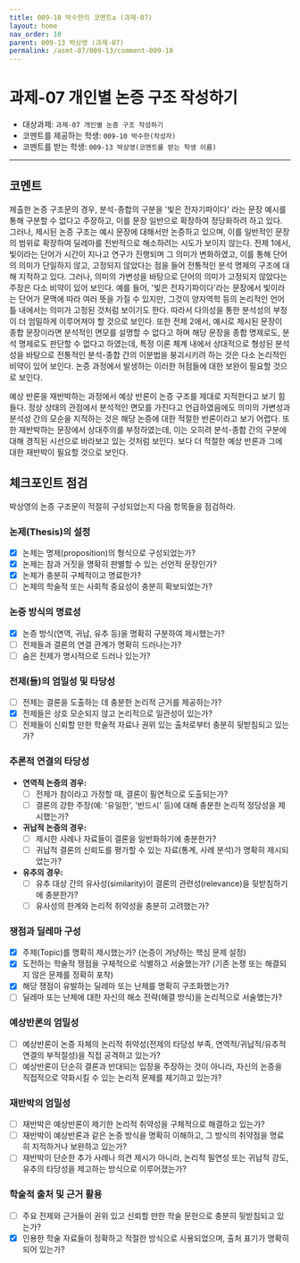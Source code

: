 ```yaml
---
title: 009-10 박수한의 코멘트a (과제-07) 
layout: home
nav_order: 10
parent: 009-13 박상영 (과제-07)
permalink: /asmt-07/009-13/comment-009-10
---
```


# 과제-07 개인별 논증 구조 작성하기

- 대상과제: `과제-07 개인별 논증 구조 작성하기`
- 코멘트를 제공하는 학생: `009-10 박수한(작성자)` 
- 코멘트를 받는 학생: `009-13 박상영(코멘트를 받는 학생 이름)` 

---

## 코멘트

제출한 논증 구조문의 경우, 분석-종합의 구분을 '빛은 전자기파이다' 라는 문장 예시를 통해 구분할 수 없다고 주장하고, 이를 문장 일반으로 확장하여 정당화하려 하고 있다. 그러나, 제시된 논증 구조는 예시 문장에 대해서만 논증하고 있으며, 이를 일반적인 문장의 범위로 확장하여 딜레마를 전반적으로 해소하려는 시도가 보이지 않는다. 전제 1에서, 빛이라는 단어가 시간이 지나고 연구가 진행되며 그 의미가 변화하였고, 이를 통해 단어의 의미가 단일하지 않고, 고정되지 않았다는 점을 들어 전통적인 분석 명제의 구조에 대해 지적하고 있다. 그러나, 의미의 가변성을 바탕으로 단어의 의미가 고정되지 않았다는 주장은 다소 비약이 있어 보인다. 예를 들어, '빛은 전자기파이다'라는 문장에서 빛이라는 단어가 문맥에 따라 여러 뜻을 가질 수 있지만, 그것이 양자역학 등의 논리적인 언어틀 내에서는 의미가 고정된 것처럼 보이기도 한다. 따라서 다의성을 통한 분석성의 부정이 더 엄밀하게 이루어져야 할 것으로 보인다. 또한 전제 2에서, 예시로 제시된 문장이 종합 문장이라면 분석적인 면모를 설명할 수 없다고 하며 해당 문장을 종합 명제로도, 분석 명제로도 판단할 수 없다고 하였는데, 특정 이론 체계 내에서 상대적으로 형성된 분석성을 바탕으로 전통적인 분석-종합 간의 이분법을 붕괴시키려 하는 것은 다소 논리적인 비약이 있어 보인다. 논증 과정에서 발생하는 이러한 허점들에 대한 보완이 필요할 것으로 보인다. 

예상 반론을 재반박하는 과정에서 예상 반론이 논증 구조를 제대로 지적한다고 보기 힘들다. 정상 상태의 관점에서 분석적인 면모를 가진다고 언급하였음에도 의미의 가변성과 분석성 간의 모순을 지적하는 것은 해당 논증에 대한 적절한 반론이라고 보기 어렵다. 또한 재반박하는 문장에서 상대주의를 부정하였는데, 이는 오히려 분석-종합 간의 구분에 대해 경직된 시선으로 바라보고 있는 것처럼 보인다. 보다 더 적절한 예상 반론과 그에 대한 재반박이 필요할 것으로 보인다. 

## 체크포인트 점검

박상영의 논증 구조문이 적절히 구성되었는지 다음 항목들을 점검하라.

### **논제(Thesis)의 설정**
- [x] 논제는 명제(proposition)의 형식으로 구성되었는가?
- [x] 논제는 참과 거짓을 명확히 판별할 수 있는 선언적 문장인가?
- [x] 논제가 충분히 구체적이고 명료한가?
- [ ] 논제의 학술적 또는 사회적 중요성이 충분히 확보되었는가?

### **논증 방식의 명료성**
- [x] 논증 방식(연역, 귀납, 유추 등)을 명확히 구분하여 제시했는가?
- [ ] 전제들과 결론의 연결 관계가 명확히 드러나는가?
- [ ] 숨은 전제가 명시적으로 드러나 있는가?

### **전제(들)의 엄밀성 및 타당성**
- [ ] 전제는 결론을 도출하는 데 충분한 논리적 근거를 제공하는가?
- [x] 전제들은 상호 모순되지 않고 논리적으로 일관성이 있는가?
- [ ] 전제들이 신뢰할 만한 학술적 자료나 권위 있는 출처로부터 충분히 뒷받침되고 있는가?

### **추론적 연결의 타당성**
- **연역적 논증의 경우:**
  - [ ] 전제가 참이라고 가정할 때, 결론이 필연적으로 도출되는가?
  - [ ] 결론의 강한 주장(예: '유일한', '반드시' 등)에 대해 충분한 논리적 정당성을 제시했는가?

- **귀납적 논증의 경우:**
  - [ ] 제시한 사례나 자료들이 결론을 일반화하기에 충분한가?
  - [ ] 귀납적 결론의 신뢰도를 평가할 수 있는 자료(통계, 사례 분석)가 명확히 제시되었는가?

- **유추의 경우:**
  - [ ] 유추 대상 간의 유사성(similarity)이 결론의 관련성(relevance)을 뒷받침하기에 충분한가?
  - [ ] 유사성의 한계와 논리적 취약성을 충분히 고려했는가?

### **쟁점과 딜레마 구성**
- [x] 주제(Topic)를 명확히 제시했는가? (논증이 겨냥하는 핵심 문제 설정)
- [x] 도전하는 학술적 쟁점을 구체적으로 식별하고 서술했는가? (기존 논쟁 또는 해결되지 않은 문제를 정확히 포착)
- [x] 해당 쟁점이 유발하는 딜레마 또는 난제를 명확히 구조화했는가?
- [ ] 딜레마 또는 난제에 대한 자신의 해소 전략(해결 방식)을 논리적으로 서술했는가?

### **예상반론의 엄밀성**
- [ ] 예상반론이 논증 자체의 논리적 취약성(전제의 타당성 부족, 연역적/귀납적/유추적 연결의 부적절성)을 직접 공격하고 있는가?
- [ ] 예상반론이 단순히 결론과 반대되는 입장을 주장하는 것이 아니라, 자신의 논증을 직접적으로 약화시킬 수 있는 논리적 문제를 제기하고 있는가?

### **재반박의 엄밀성**
- [ ] 재반박은 예상반론이 제기한 논리적 취약성을 구체적으로 해결하고 있는가?
- [ ] 재반박이 예상반론과 같은 논증 방식을 명확히 이해하고, 그 방식의 취약점을 명료히 지적하거나 보완하고 있는가?
- [ ] 재반박이 단순한 추가 사례나 의견 제시가 아니라, 논리적 필연성 또는 귀납적 강도, 유추의 타당성을 제고하는 방식으로 이루어졌는가?

### **학술적 출처 및 근거 활용**
- [ ] 주요 전제와 근거들이 권위 있고 신뢰할 만한 학술 문헌으로 충분히 뒷받침되고 있는가?
- [x] 인용한 학술 자료들이 정확하고 적절한 방식으로 사용되었으며, 출처 표기가 명확히 되어 있는가?
